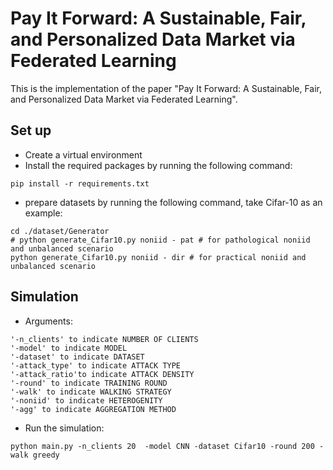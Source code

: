 # Pay It Forward: A Sustainable, Fair, and Personalized Data Market via Federated Learning

This is the implementation of the paper "Pay It Forward: A Sustainable, Fair, and Personalized Data Market via Federated Learning".

## Set up
- Create a virtual environment
- Install the required packages by running the following command:
```
pip install -r requirements.txt
```
- prepare datasets by running the following command, take Cifar-10 as an example:
```
cd ./dataset/Generator
# python generate_Cifar10.py noniid - pat # for pathological noniid and unbalanced scenario
python generate_Cifar10.py noniid - dir # for practical noniid and unbalanced scenario
```
## Simulation
- Arguments:
```
'-n_clients' to indicate NUMBER OF CLIENTS
'-model' to indicate MODEL 
'-dataset' to indicate DATASET
'-attack_type' to indicate ATTACK TYPE
'-attack_ratio'to indicate ATTACK DENSITY
'-round' to indicate TRAINING ROUND
'-walk' to indicate WALKING STRATEGY
'-noniid' to indicate HETEROGENITY
'-agg' to indicate AGGREGATION METHOD
```
- Run the simulation:
```
python main.py -n_clients 20  -model CNN -dataset Cifar10 -round 200 -walk greedy 
```
